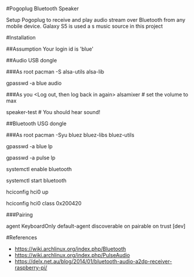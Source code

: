 #Pogoplug Bluetooth Speaker

Setup Pogoplug to receive and play audio stream over Bluetooth from any mobile device. Galaxy S5 is used a s music source in this project

#Installation

##Assumption
Your login id is 'blue'

##Audio USB dongle

###As root
pacman -S alsa-utils alsa-lib

gpasswd -a blue audio

###As you
<Log out, then log back in again>
alsamixer # set the volume to max

speaker-test # You should hear sound!

##Bluetooth USG dongle

###As root
pacman -Syu bluez bluez-libs bluez-utils

gpasswd -a blue lp

gpasswd -a pulse lp

systemctl enable bluetooth

systemctl start bluetooth

hciconfig hci0 up

hciconfig hci0 class 0x200420



###Pairing

agent KeyboardOnly
default-agent
discoverable on
pairable on
trust [dev]

#References
* https://wiki.archlinux.org/index.php/Bluetooth
* https://wiki.archlinux.org/index.php/PulseAudio
* https://delx.net.au/blog/2014/01/bluetooth-audio-a2dp-receiver-raspberry-pi/
